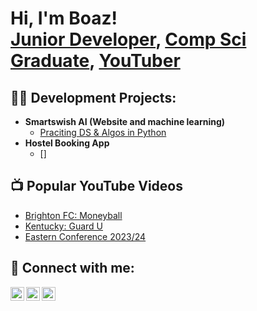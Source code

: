 <h1>Hi, I'm Boaz! <br/><a href="https://github.com/DXPEMU">Junior Developer</a>, <a href="https://www.linkedin.com/in/oreoluwa-dopemu/">Comp Sci Graduate</a>, <a href="https://www.youtube.com/c/DXPEMU">YouTuber</a></h1>

<h2>👨‍💻 Development Projects:</h2>

- <b>Smartswish AI (Website and machine learning)</b>
  - [Praciting DS & Algos in Python](https://github.com/joshmadakor1/Algorithms-Practice)
- <b> Hostel Booking App </b>
  - []
<h2>📺 Popular YouTube Videos</h2>

- [Brighton FC: Moneyball](https://youtu.be/x-5CKBeWkyE)
- [Kentucky: Guard U](https://youtu.be/uMb9UQcR8fQ)
- [Eastern Conference 2023/24](https://youtu.be/jMOQJzutNO8)

<h2> 🤳 Connect with me:</h2>

[<img align="left" alt="DXPEMU | YouTube" width="22px" src="https://cdn.jsdelivr.net/npm/simple-icons@v3/icons/youtube.svg" />][youtube]
[<img align="left" alt="JoshMadakor | LinkedIn" width="22px" src="https://cdn.jsdelivr.net/npm/simple-icons@v3/icons/linkedin.svg" />][linkedin]
[<img align="left" alt="JoshMadakor | Instagram" width="22px" src="https://cdn.jsdelivr.net/npm/simple-icons@v3/icons/instagram.svg" />][instagram]


[youtube]: https://www.youtube.com/c/joshmadakor
[instagram]: https://www.instagram.com/boazdopemu/
[linkedin]: (https://www.linkedin.com/in/oreoluwa-dopemu/)
